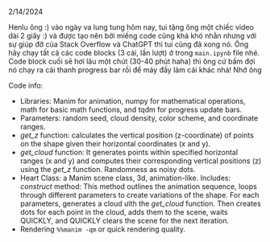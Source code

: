 2/14/2024

Henlu ông :) vào ngày va lung tung hôm nay, tui tặng ông một chiếc video dài 2 giây :) và được tạo nên bởi miếng code cũng khá khó nhằn nhưng với sự giúp đỡ của Stack Overflow và ChatGPT thì tui cũng đã xong nó. Ông hãy chạy tất cả các code blocks (3 cái, lần lượt) ở trong `main.ipynb` file nhé. Code block cuối sẽ hơi lâu một chút (30-40 phút haha) thì ông cứ bấm đợi nó chạy ra cái thanh progress bar rồi để máy đấy làm cái khác nhá! Nhớ ông

Code info:

- Libraries: Manim for animation, numpy for mathematical operations, math for basic math functions, and tqdm for progress update bars.
- Parameters: random seed, cloud density, color scheme, and coordinate ranges.
- *get_z* function: calculates the vertical position (z-coordinate) of points on the shape given their horizontal coordinates (x and y).
- *get_cloud* function: It generates points within specified horizontal ranges (x and y) and computes their corresponding vertical positions (z) using the *get_z* function. Randomness as noisy dots.
- Heart Class: a Manim scene class, 3d, animation-like. Includes: *construct* method: This method outlines the animation sequence, loops through different parameters to create variations of the shape. For each parameters, generates a cloud ưith the *get_cloud* function. Then creates dots for each point in the cloud, adds them to the scene, waits QUICKLY, and QUICKLY clears the scene for the next iteration.
- Rendering `%%manim -qm` or quick rendering quality.
